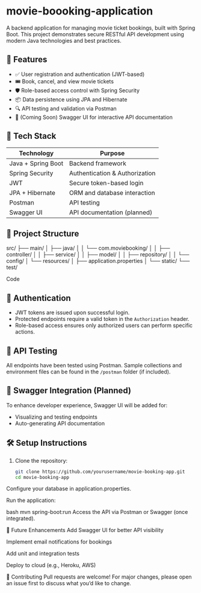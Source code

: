 # movie-boooking-application
A backend application for managing movie ticket bookings, built with Spring Boot. This project demonstrates secure RESTful API development using modern Java technologies and best practices.

## 🚀 Features

- ✅ User registration and authentication (JWT-based)
- 🎟️ Book, cancel, and view movie tickets
- 🛡️ Role-based access control with Spring Security
- 📦 Data persistence using JPA and Hibernate
- 🔍 API testing and validation via Postman
- 📘 (Coming Soon) Swagger UI for interactive API documentation

## 🧰 Tech Stack

| Technology       | Purpose                             |
|------------------|-------------------------------------|
| Java + Spring Boot | Backend framework                 |
| Spring Security  | Authentication & Authorization      |
| JWT              | Secure token-based login            |
| JPA + Hibernate  | ORM and database interaction        |
| Postman          | API testing                         |
| Swagger UI       | API documentation (planned)         |

## 📂 Project Structure

src/ 
├── main/ 
│ ├── java/ 
│ │ └── com.moviebooking/ 
│ │ ├── controller/ 
│ │ ├── service/ 
│ │ ├── model/ 
│ │ ├── repository/ 
│ │ └── config/ 
│ └── resources/ 
│ ├── application.properties 
│ └── static/ 
└── test/

Code

## 🔐 Authentication

- JWT tokens are issued upon successful login.
- Protected endpoints require a valid token in the `Authorization` header.
- Role-based access ensures only authorized users can perform specific actions.

## 📮 API Testing

All endpoints have been tested using Postman. Sample collections and environment files can be found in the `/postman` folder (if included).

## 📘 Swagger Integration (Planned)

To enhance developer experience, Swagger UI will be added for:
- Visualizing and testing endpoints
- Auto-generating API documentation

## 🛠️ Setup Instructions

1. Clone the repository:
   ```bash
   git clone https://github.com/yourusername/movie-booking-app.git
   cd movie-booking-app
Configure your database in application.properties.

Run the application:

bash
mvn spring-boot:run
Access the API via Postman or Swagger (once integrated).

📌 Future Enhancements
Add Swagger UI for better API visibility

Implement email notifications for bookings

Add unit and integration tests

Deploy to cloud (e.g., Heroku, AWS)

🤝 Contributing
Pull requests are welcome! For major changes, please open an issue first to discuss what you’d like to change.
